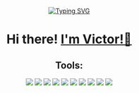 <p align="center">
    <a href="https://git.io/typing-svg"><img src="https://readme-typing-svg.herokuapp.com?font=Fira+Code&weight=500&size=30&pause=1000&color=3802F7&background=FF000000&random=false&width=435&lines=Welcome+To+My+GitHub!" alt="Typing SVG" /></a>
</p>

<h1 align="center">Hi there! <a href="https://t.me/AntropovVictor" target="_blank">I'm Victor!👋</a> </h1>

<h2 align="center">Tools:</h2>
<p align="center">
<img src="https://img.shields.io/badge/Python-14354C?style=for-the-badge&logo=python&logoColor=white"/>
<img src="https://img.shields.io/badge/django-forestgreen?style=for-the-badge&logo=django&logoColor=white" />
<img src="https://img.shields.io/badge/Flask-FFFFFF?style=for-the-badge&logo=flask&logoColor=black"/>
<img src="https://img.shields.io/badge/fastapi-teal?style=for-the-badge&logo=python&logoColor=white"/>
<img src="https://img.shields.io/badge/sqlalchemy-red?style=for-the-badge&logo=sqlalchemy&logoColor=white"/>
<img src="https://img.shields.io/badge/sqlite-blue?style=for-the-badge&logo=sqlite&logoColor=white" />
<img src="https://img.shields.io/badge/postgresql-blue?style=for-the-badge&logo=postgresql&logoColor=white"/>
<img src="https://img.shields.io/badge/nginx-seagreen?style=for-the-badge&logo=nginx&logoColor=white"/>
<img src="https://img.shields.io/badge/docker-blue?style=for-the-badge&logo=docker&logoColor=white"/>
<img src="https://img.shields.io/badge/gunicorn-olive?style=for-the-badge&logo=gunicorn&logoColor=white"/>
</p>